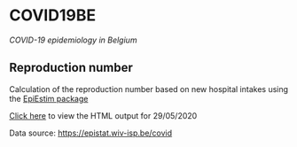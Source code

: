 # COVID19BE
_COVID-19 epidemiology in Belgium_

## Reproduction number

Calculation of the reproduction number based on new hospital intakes using the [EpiEstim package](https://cran.r-project.org/package=EpiEstim)

[Click here](https://htmlpreview.github.io/?https://github.com/brechtdv/COVID19BE/blob/master/reproduction-number/reproduction-number-20200529.html) to view the HTML output for 29/05/2020

Data source: https://epistat.wiv-isp.be/covid
